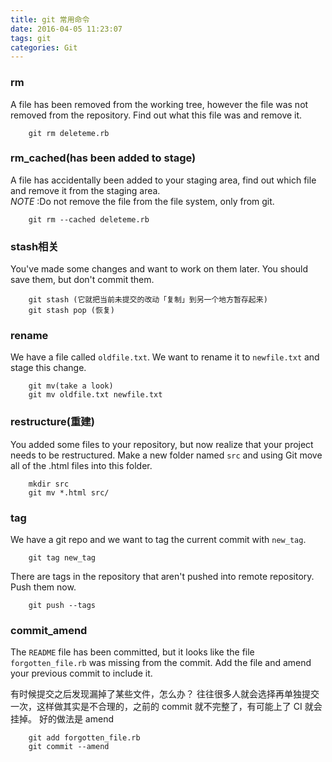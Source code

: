 ```yaml
---
title: git 常用命令
date: 2016-04-05 11:23:07
tags: git
categories: Git
---
```

### rm
A file has been removed from the working tree, however the file was not removed from the repository.  Find out what this file was and remove it.  

```
	git rm deleteme.rb
```

### rm_cached(has been added to stage)
A file has accidentally been added to your staging area, find out which file and remove it from the staging area.   
 *NOTE* :Do not remove the file from the file system, only from git.     

```
	git rm --cached deleteme.rb
```

### stash相关
You've made some changes and want to work on them later. You should save them, but don't commit them.  

```
	git stash (它就把当前未提交的改动「复制」到另一个地方暂存起来)
	git stash pop (恢复)
```

### rename
We have a file called `oldfile.txt`. We want to rename it to `newfile.txt` and stage this change.  

```
	git mv(take a look)
	git mv oldfile.txt newfile.txt
```

<!--more-->

### restructure(重建)
You added some files to your repository, but now realize that your project needs to be restructured.  Make a new folder named `src` and using Git move all of the .html files into this folder.

```
	mkdir src
	git mv *.html src/
```

### tag
We have a git repo and we want to tag the current commit with `new_tag`.

```
	git tag new_tag
```

There are tags in the repository that aren't pushed into remote repository. Push them now.

```
	git push --tags
```

### commit_amend
The `README` file has been committed, but it looks like the file `forgotten_file.rb` was missing from the commit.  Add the file and amend your previous commit to include it.  

有时候提交之后发现漏掉了某些文件，怎么办？
往往很多人就会选择再单独提交一次，这样做其实是不合理的，之前的 commit 就不完整了，有可能上了 CI 就会挂掉。
好的做法是 amend

```
	git add forgotten_file.rb
	git commit --amend
```
